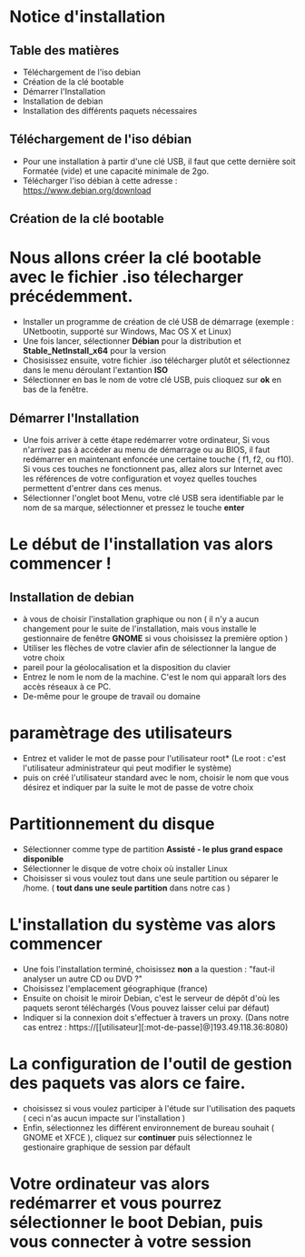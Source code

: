 # Notice d'installation

## Table des matières
* Téléchargement de l'iso debian
* Création de la clé bootable
* Démarrer l'Installation
* Installation de debian
* Installation des différents paquets nécessaires

## Téléchargement de l'iso débian
* Pour une installation à partir d'une clé USB, il faut que cette dernière soit Formatée (vide) et une capacité minimale de 2go.
* Télécharger l'iso débian à cette adresse : https://www.debian.org/download

## Création de la clé bootable
# Nous allons créer la clé bootable avec le fichier .iso télecharger précédemment.
*  Installer un programme de création de clé USB de démarrage (exemple : UNetbootin, supporté sur Windows, Mac OS X et Linux)
* Une fois lancer, sélectionner __Débian__ pour la distribution et __Stable_NetInstall_x64__ pour la version
* Chosisissez ensuite, votre fichier .iso télécharger plutôt et sélectionnez dans le menu déroulant l'extantion __ISO__
* Sélectionner en bas le nom de votre clé USB, puis clioquez sur __ok__ en bas de la fenêtre.

## Démarrer l'Installation
* Une fois arriver à cette étape redémarrer votre ordinateur, Si vous n'arrivez pas à accéder au menu de démarrage ou au BIOS, il faut redémarrer en maintenant enfoncée une certaine touche ( f1, f2, ou f10). Si vous ces touches ne fonctionnent pas, allez alors sur Internet avec les références de votre configuration et voyez quelles touches permettent d'entrer dans ces menus.
*  Sélectionner l'onglet boot Menu, votre clé USB sera identifiable par le nom de sa marque, sélectionner et pressez le touche __enter__
# Le début de l'installation vas alors commencer !

## Installation de debian
* à vous de choisir l'installation graphique ou non ( il n'y a aucun changement pour le suite de l'installation, mais vous installe le gestionnaire de fenêtre __GNOME__ si vous choisissez la première option )
* Utiliser les flèches de votre clavier afin de sélectionner la langue de votre choix 
* pareil pour la géolocalisation et la disposition du clavier
* Entrez le nom le nom de la machine. C'est le nom qui apparaît lors des accès réseaux à ce PC.
* De-même pour le groupe de travail ou domaine
# paramètrage des utilisateurs
*  Entrez et valider le mot de passe pour l'utilisateur root* (Le root : c'est l'utilisateur administrateur qui peut modifier le système)
* puis on créé l'utilisateur standard avec le nom, choisir le nom que vous désirez et indiquer par la suite le mot de passe de votre choix
# Partitionnement du disque
* Sélectionner comme type de partition __Assisté - le plus grand espace disponible__
* Sélectionner le disque de votre choix où installer Linux
* Choisisser si vous voulez tout dans une seule partition ou séparer le /home. ( __tout dans une seule partition__ dans notre cas )
# L'installation du système vas alors commencer
* Une fois l'installation terminé, choisissez __non__ a la question : "faut-il analyser un autre CD ou DVD ?"
* Choisissez l'emplacement géographique (france)
* Ensuite on choisit le miroir Debian, c'est le serveur de dépôt d'où les paquets seront téléchargés (Vous pouvez laisser celui par défaut)
* Indiquer si la connexion doit s'effectuer à travers un proxy. (Dans notre cas entrez : https://[[utilisateur][:mot-de-passe]@]193.49.118.36:8080)
# La configuration de l'outil de gestion des paquets vas alors ce faire.
* choisissez si vous voulez participer à l'étude sur l'utilisation des paquets ( ceci n'as aucun impacte sur l'installation )
* Enfin, sélectionnez les différent environnement de bureau souhait ( GNOME et XFCE ), cliquez sur __continuer__ puis sélectionnez le gestionaire graphique de session par défault
# Votre ordinateur vas alors redémarrer et vous pourrez sélectionner le boot Debian, puis vous connecter à votre session
